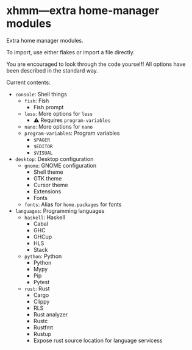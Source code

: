 # xhmm—extra home-manager modules

Extra home manager modules.

To import, use either flakes or import a file directly.

You are encouraged to look through the code yourself! All options have been described in the standard way.

Current contents:

- `console`: Shell things
    - `fish`: Fish
        - Fish prompt
    - `less`: More options for `less`
        - ⚠️ Requires `program-variables`
    - `nano`: More options for `nano`
    - `program-variables`: Program variables
        - `$PAGER`
        - `$EDITOR`
        - `$VISUAL`
- `desktop`: Desktop configuration
    - `gnome`: GNOME configuration
        - Shell theme
        - GTK theme
        - Cursor theme
        - Extensions
        - Fonts
    - `fonts`: Alias for `home.packages` for fonts
- `languages`: Programming languages
    - `haskell`: Haskell
        - Cabal
        - GHC
        - GHCup
        - HLS
        - Stack
    - `python`: Python
        - Python
        - Mypy
        - Pip
        - Pytest
    - `rust`: Rust
        - Cargo
        - Clippy
        - RLS
        - Rust analyzer
        - Rustc
        - Rustfmt
        - Rustup
        - Expose rust source location for language servicess
